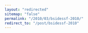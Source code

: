 ```yaml
---
layout: "redirected"
sitemap: "false"
permalink: "/2010/03/bsidessf-2010/"
redirect_to: "/post/bsidessf-2010"
---
```




